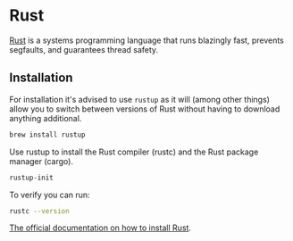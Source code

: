 # Rust

[Rust](https://www.rust-lang.org) is a systems programming language that runs blazingly fast, prevents segfaults, and guarantees thread safety.

## Installation

For installation it's advised to use `rustup` as it will (among other things)
allow you to switch between versions of Rust without having to download
anything additional.

```sh
brew install rustup
```

Use rustup to install the Rust compiler (rustc) and the Rust package manager (cargo).

```sh
rustup-init
```

To verify you can run:

```sh
rustc --version
```

[The official documentation on how to install Rust](https://www.rust-lang.org/en-US/install.html).
